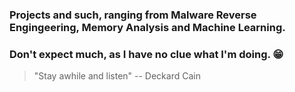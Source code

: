 ### Projects and such, ranging from Malware Reverse Engingeering, Memory Analysis and Machine Learning.
### Don't expect much, as I have no clue what I'm doing. :grin:

> "Stay awhile and listen"
>-- Deckard Cain



<!---
CrovaxTheCursed/CrovaxTheCursed is a ✨ special ✨ repository because its `README.md` (this file) appears on your GitHub profile.
You can click the Preview link to take a look at your changes.
--->
